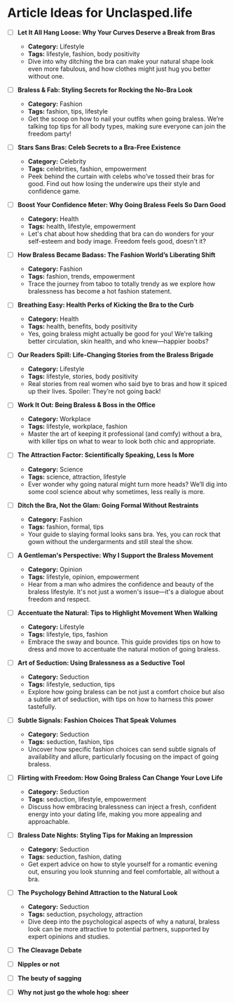 # Article Ideas for Unclasped.life

- [ ] **Let It All Hang Loose: Why Your Curves Deserve a Break from Bras**
  - **Category:** Lifestyle
  - **Tags:** lifestyle, fashion, body positivity
  - Dive into why ditching the bra can make your natural shape look even more fabulous, and how clothes might just hug you better without one.

- [ ] **Braless & Fab: Styling Secrets for Rocking the No-Bra Look**
  - **Category:** Fashion
  - **Tags:** fashion, tips, lifestyle
  - Get the scoop on how to nail your outfits when going braless. We’re talking top tips for all body types, making sure everyone can join the freedom party!

- [ ] **Stars Sans Bras: Celeb Secrets to a Bra-Free Existence**
  - **Category:** Celebrity
  - **Tags:** celebrities, fashion, empowerment
  - Peek behind the curtain with celebs who’ve tossed their bras for good. Find out how losing the underwire ups their style and confidence game.

- [ ] **Boost Your Confidence Meter: Why Going Braless Feels So Darn Good**
  - **Category:** Health
  - **Tags:** health, lifestyle, empowerment
  - Let's chat about how shedding that bra can do wonders for your self-esteem and body image. Freedom feels good, doesn't it?

- [ ] **How Braless Became Badass: The Fashion World’s Liberating Shift**
  - **Category:** Fashion
  - **Tags:** fashion, trends, empowerment
  - Trace the journey from taboo to totally trendy as we explore how bralessness has become a hot fashion statement.

- [ ] **Breathing Easy: Health Perks of Kicking the Bra to the Curb**
  - **Category:** Health
  - **Tags:** health, benefits, body positivity
  - Yes, going braless might actually be good for you! We're talking better circulation, skin health, and who knew—happier boobs?

- [ ] **Our Readers Spill: Life-Changing Stories from the Braless Brigade**
  - **Category:** Lifestyle
  - **Tags:** lifestyle, stories, body positivity
  - Real stories from real women who said bye to bras and how it spiced up their lives. Spoiler: They’re not going back!

- [ ] **Work It Out: Being Braless & Boss in the Office**
  - **Category:** Workplace
  - **Tags:** lifestyle, workplace, fashion
  - Master the art of keeping it professional (and comfy) without a bra, with killer tips on what to wear to look both chic and appropriate.

- [ ] **The Attraction Factor: Scientifically Speaking, Less Is More**
  - **Category:** Science
  - **Tags:** science, attraction, lifestyle
  - Ever wonder why going natural might turn more heads? We’ll dig into some cool science about why sometimes, less really is more.

- [ ] **Ditch the Bra, Not the Glam: Going Formal Without Restraints**
  - **Category:** Fashion
  - **Tags:** fashion, formal, tips
  - Your guide to slaying formal looks sans bra. Yes, you can rock that gown without the undergarments and still steal the show.

- [ ] **A Gentleman's Perspective: Why I Support the Braless Movement**
  - **Category:** Opinion
  - **Tags:** lifestyle, opinion, empowerment
  - Hear from a man who admires the confidence and beauty of the braless lifestyle. It's not just a women's issue—it's a dialogue about freedom and respect.

- [ ] **Accentuate the Natural: Tips to Highlight Movement When Walking**
  - **Category:** Lifestyle
  - **Tags:** lifestyle, tips, fashion
  - Embrace the sway and bounce. This guide provides tips on how to dress and move to accentuate the natural motion of going braless.

- [ ] **Art of Seduction: Using Bralessness as a Seductive Tool**
  - **Category:** Seduction
  - **Tags:** lifestyle, seduction, tips
  - Explore how going braless can be not just a comfort choice but also a subtle art of seduction, with tips on how to harness this power tastefully.

- [ ] **Subtle Signals: Fashion Choices That Speak Volumes**
  - **Category:** Seduction
  - **Tags:** seduction, fashion, tips
  - Uncover how specific fashion choices can send subtle signals of availability and allure, particularly focusing on the impact of going braless.

- [ ] **Flirting with Freedom: How Going Braless Can Change Your Love Life**
  - **Category:** Seduction
  - **Tags:** seduction, lifestyle, empowerment
  - Discuss how embracing bralessness can inject a fresh, confident energy into your dating life, making you more appealing and approachable.

- [ ] **Braless Date Nights: Styling Tips for Making an Impression**
  - **Category:** Seduction
  - **Tags:** seduction, fashion, dating
  - Get expert advice on how to style yourself for a romantic evening out, ensuring you look stunning and feel comfortable, all without a bra.

- [ ] **The Psychology Behind Attraction to the Natural Look**
  - **Category:** Seduction
  - **Tags:** seduction, psychology, attraction
  - Dive deep into the psychological aspects of why a natural, braless look can be more attractive to potential partners, supported by expert opinions and studies.

- [ ] **The Cleavage Debate**

- [ ] **Nipples or not**

- [ ] **The beuty of sagging**

- [ ] **Why not just go the whole hog: sheer**